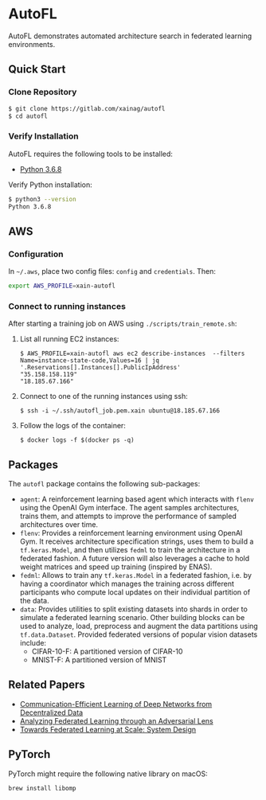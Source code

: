 # AutoFL

AutoFL demonstrates automated architecture search in federated learning environments.

## Quick Start

### Clone Repository

```bash
$ git clone https://gitlab.com/xainag/autofl
$ cd autofl
```

### Verify Installation

AutoFL requires the following tools to be installed:

- [Python 3.6.8](https://python.org/)

Verify Python installation:

```bash
$ python3 --version
Python 3.6.8
```

## AWS

### Configuration

In `~/.aws`, place two config files: `config` and `credentials`. Then:

```bash
export AWS_PROFILE=xain-autofl
```

### Connect to running instances

After starting a training job on AWS using `./scripts/train_remote.sh`:

1. List all running EC2 instances:
   ```shell
   $ AWS_PROFILE=xain-autofl aws ec2 describe-instances  --filters Name=instance-state-code,Values=16 | jq '.Reservations[].Instances[].PublicIpAddress'
   "35.158.158.119"
   "18.185.67.166"
   ```
2. Connect to one of the running instances using ssh:

   ```shell
   $ ssh -i ~/.ssh/autofl_job.pem.xain ubuntu@18.185.67.166
   ```

3. Follow the logs of the container:
   ```shell
   $ docker logs -f $(docker ps -q)
   ```

## Packages

The `autofl` package contains the following sub-packages:

- `agent`: A reinforcement learning based agent which interacts with `flenv` using the OpenAI Gym interface. The agent samples architectures, trains them, and attempts to improve the performance of sampled architectures over time.
- `flenv`: Provides a reinforcement learning environment using OpenAI Gym. It receives architecture specification strings, uses them to build a `tf.keras.Model`, and then utilizes `fedml` to train the architecture in a federated fashion. A future version will also leverages a cache to hold weight matrices and speed up training (inspired by ENAS).
- `fedml`: Allows to train any `tf.keras.Model` in a federated fashion, i.e. by having a coordinator which manages the training across different participants who compute local updates on their individual partition of the data.
- `data`: Provides utilities to split existing datasets into shards in order to simulate a federated learning scenario. Other building blocks can be used to analyze, load, preprocess and augment the data partitions using `tf.data.Dataset`. Provided federated versions of popular vision datasets include:
  - CIFAR-10-F: A partitioned version of CIFAR-10
  - MNIST-F: A partitioned version of MNIST

## Related Papers

- [Communication-Efficient Learning of Deep Networks from Decentralized Data](https://arxiv.org/abs/1602.05629)
- [Analyzing Federated Learning through an Adversarial Lens](https://arxiv.org/abs/1811.12470)
- [Towards Federated Learning at Scale: System Design](https://arxiv.org/abs/1902.01046)

## PyTorch

PyTorch might require the following native library on macOS:

`brew install libomp`
